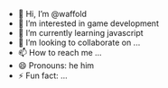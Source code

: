 - 👋 Hi, I’m @waffold
- 👀 I’m interested in game development
- 🌱 I’m currently learning javascript
- 💞️ I’m looking to collaborate on ...
- 📫 How to reach me ...
- 😄 Pronouns: he him
- ⚡ Fun fact: ...

<!---
waffold/waffold is a ✨ special ✨ repository because its `README.md` (this file) appears on your GitHub profile.
You can click the Preview link to take a look at your changes.
--->
